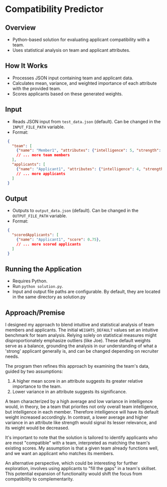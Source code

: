 # Compatibility Predictor

## Overview
- Python-based solution for evaluating applicant compatibility with a team.
- Uses statistical analysis on team and applicant attributes.

## How It Works
- Processes JSON input containing team and applicant data.
- Calculates mean, variance, and weighted importance of each attribute with the provided team.
- Scores applicants based on these generated weights.

## Input
- Reads JSON input from `test_data.json` (default). Can be changed in the `INPUT_FILE_PATH` variable.
- Format:
 ```json
  {
    "team": [
      {"name": "Member1", "attributes": {"intelligence": 5, "strength": 6, "endurance": 7, "spicyFoodTolerance": 8}},
      // ... more team members
    ],
    "applicants": [
      {"name": "Applicant1", "attributes": {"intelligence": 4, "strength": 5, "endurance": 6, "spicyFoodTolerance": 7}},
      // ... more applicants
    ]
  }
  ```

## Output
- Outputs to `output_data.json` (default). Can be changed in the `OUTPUT_FILE_PATH` variable.
- Format:
 ```json
  {
    "scoredApplicants": [
      {"name": "Applicant1", "score": 0.75},
      // ... more scored applicants
    ]
  }
  ```

## Running the Application
- Requires Python.
- Run `python solution.py`.
- Input and output file paths are configurable. By default, they are located in the same directory as solution.py

## Approach/Premise
I designed my approach to blend intuitive and statistical analysis of team members and applicants. The initial `WEIGHTS_DEFAULT` values set an intuitive benchmark for team analysis. Relying solely on statistical measures might disproportionately emphasize outliers (like Joe). These default weights serve as a balance, grounding the analysis in our understanding of what a 'strong' applicant generally is, and can be changed depending on recruiter needs.

The program then refines this approach by examining the team's data, guided by two assumptions:

1. A higher mean score in an attribute suggests its greater relative importance to the team.
2. Lower variance in an attribute suggests its significance.

A team characterized by a high average and low variance in intelligence would, in theory, be a team that priorites not only overall team intelligence, but intelligence in each member. Therefore intelligence will have its default weight increased accordingly. In contrast, a lower average and higher variance in an attribute like strength would signal its lesser relevance, and its weight would be decreased.

It's important to note that the solution is tailored to identify applicants who are most "compatible" with a team, interpreted as matching the team's existing scores. My assumption is that a given team already functions well, and we want an applicant who matches its members.

An alternative perspective, which could be interesting for further exploration, involves using applicants to "fill the gaps" in a team's skillset. This potential expansion of functionality would shift the focus from compatibility to complementarity.